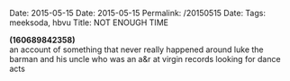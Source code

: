 Date: 2015-05-15
Date: 2015-05-15
Permalink: /20150515
Date: 
Tags: meeksoda, hbvu
Title: NOT ENOUGH TIME
  
**(160689842358)**  
an account of something that never really happened around luke the barman and his uncle who was an a&r at virgin records looking for dance acts